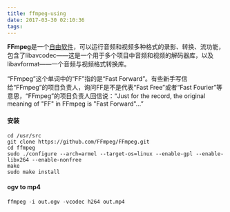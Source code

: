 ```yaml
---
title: ffmpeg-using
date: 2017-03-30 02:10:36
tags:
---
```


**FFmpeg**是一个[自由软件](https://zh.wikipedia.org/wiki/%E8%87%AA%E7%94%B1%E8%BB%9F%E9%AB%94)，可以运行音频和视频多种格式的录影、转换、流功能，包含了libavcodec——这是一个用于多个项目中音频和视频的解码器库，以及libavformat——一个音频与视频格式转换库。

“FFmpeg”这个单词中的“FF”指的是“Fast Forward”。有些新手写信给“FFmpeg”的项目负责人，询问FF是不是代表“Fast Free”或者“Fast Fourier”等意思，“FFmpeg”的项目负责人回信说：“Just for the record, the original meaning of "FF" in FFmpeg is "Fast Forward"...”

<!-- more -->

#### 安装

```shell
cd /usr/src
git clone https://github.com/FFmpeg/FFmpeg.git
cd ffmpeg
sudo ./configure --arch=armel --target-os=linux --enable-gpl --enable-libx264 --enable-nonfree
make
sudo make install
```

#### ogv to mp4


```shell
ffmpeg -i out.ogv -vcodec h264 out.mp4
```

